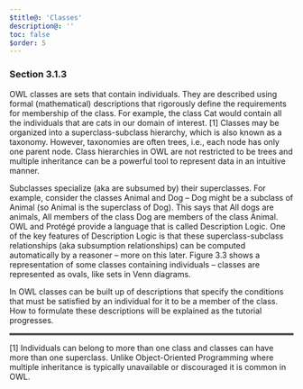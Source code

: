 ```yaml
---
$title@: 'Classes'
description@: ''
toc: false
$order: 5
---
```


### Section 3.1.3

OWL classes are sets that contain individuals.
They are described using formal (mathematical) descriptions that rigorously define the requirements for membership of the class.
For example, the class Cat would contain all the individuals that are cats in our domain of interest. [1]
Classes may be organized into a superclass-subclass hierarchy, which is also known as a taxonomy.
However, taxonomies are often trees, i.e., each node has only one parent node.
Class hierarchies in OWL are not restricted to be trees and multiple inheritance can be a powerful tool to represent data in an intuitive manner.

Subclasses specialize (aka are subsumed by) their superclasses.
For example, consider the classes Animal and Dog – Dog might be a subclass of Animal (so Animal is the superclass of Dog).
This says that All dogs are animals, All members of the class Dog are members of the class Animal.
OWL and Protégé provide a language that is called Description Logic.
One of the key features of Description Logic is that these superclass-subclass relationships (aka subsumption relationships) can be computed automatically by a reasoner – more on this later.
Figure 3.3 shows a representation of some classes containing individuals – classes are represented as ovals, like sets in Venn diagrams.

In OWL classes can be built up of descriptions that specify the conditions that must be satisfied by an individual for it to be a member of the class.
How to formulate these descriptions will be explained as the tutorial progresses.

<hr style="border-top: 3px double #8c8b8b;">

[1] Individuals can belong to more than one class and classes can have more than one superclass.
Unlike Object-Oriented Programming where multiple inheritance is typically unavailable or discouraged it is common in OWL.
